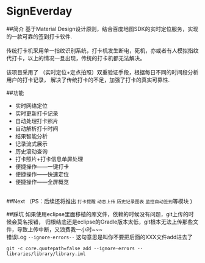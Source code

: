 # SignEverday
##简介
基于Material Design设计原则，结合百度地图SDK的实时定位服务，实现的一款可靠的签到打卡软件.<br><br>
传统打卡机采用单一指纹识别系统，打卡机发生断电，死机，亦或者有人模拟指纹代打卡，以上的情况一旦出现，传统的打卡机都无法解决。<br><br>
该项目采用了 （实时定位+定点拍照）双重验证手段，根据每日不同的时间段分析用户的打卡记录，
解决了传统打卡的不足，加强了打卡的真实可靠性.

##功能

* 实时网络定位
* 实时更新打卡记录
* 自动处理打卡照片
* 自动解析打卡时间
* 结果智能分析
* 记录流式展示
* 历史滚动查询
* 打卡照片+打卡信息单屛处理
* 便捷操作——一键打卡
* 便捷操作——快速定位
* 便捷操作——全屏概览<br><br>

##Next
（PS：后续还将推出 `打卡提醒` `动态上传`  `历史记录图表` `监控自动签到`等模块 )

##踩坑
如果使用eclipse里面移植的库文件，依赖的时候没有问题，git上传的时候会莫名报错，
归根结底还是eclipse的Gradle版本太低，git根本无法上传那些文件，导致上传中断，又浪费我一小时~~~<br>
错误Log `--ignore-errors--` 这句意思是叫你不要把后面的XXX文件add进去了
```
git -c core.quotepath=false add --ignore-errors -- libraries/library/library.iml 
```



